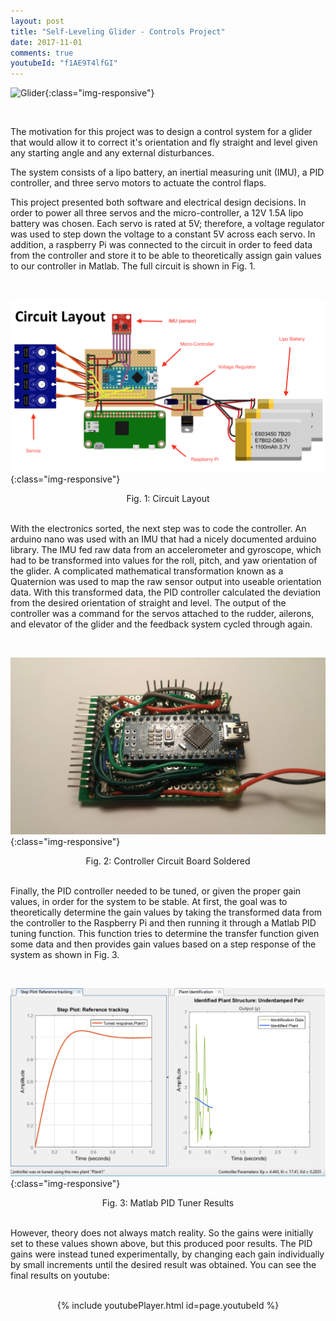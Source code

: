 ```yaml
---
layout: post
title: "Self-Leveling Glider - Controls Project"
date: 2017-11-01
comments: true
youtubeId: "f1AE9T4lfGI"
---
```


<!-- Glider image will go here -->
![Glider](/images/glider.png){:class="img-responsive"}

<br>

The motivation for this project was to design a control system for a glider that would allow it to correct it's orientation and fly straight and level given any starting angle and any external disturbances.

The system consists of a lipo battery, an inertial measuring unit (IMU), a PID controller, and three servo motors to actuate the control flaps.

This project presented both software and electrical design decisions. In order to power all three servos and the micro-controller, a 12V 1.5A lipo battery was chosen. Each servo is rated at 5V; therefore, a voltage regulator was used to step down the voltage to a constant 5V across each servo. In addition, a raspberry Pi was connected to the circuit in order to feed data from the controller and store it to be able to theoretically assign gain values to our controller in Matlab. The full circuit is shown in Fig. 1.

<br>

<!-- Circuit image will go here -->
![Circuit](/images/Glidercircuit.png){:class="img-responsive"}
<center>Fig. 1: Circuit Layout</center>

<br>

With the electronics sorted, the next step was to code the controller. An arduino nano was used with an IMU that had a nicely documented arduino library. The IMU fed raw data from an accelerometer and gyroscope, which had to be transformed into values for the roll, pitch, and yaw orientation of the glider. A complicated mathematical transformation known as a Quaternion was used to map the raw sensor output into useable orientation data. With this transformed data, the PID controller calculated the deviation from the desired orientation of straight and level. The output of the controller was a command for the servos attached to the rudder, ailerons, and elevator of the glider and the feedback system cycled through again.

<br>

<!-- Real Circuit image will go here -->
![Circuit](/images/circuit.jpg){:class="img-responsive"}
<center>Fig. 2: Controller Circuit Board Soldered</center>

<br>

Finally, the PID controller needed to be tuned, or given the proper gain values, in order for the system to be stable. At first, the goal was to theoretically determine the gain values by taking the transformed data from the controller to the Raspberry Pi and then running it through a Matlab PID tuning function. This function tries to determine the transfer function given some data and then provides gain values based on a step response of the system as shown in Fig. 3.

<br>

<!-- Matlab image will go here -->
![Matlab](/images/matlab.png){:class="img-responsive"}
<center>Fig. 3: Matlab PID Tuner Results</center>

<br>

However, theory does not always match reality. So the gains were initially set to these values shown above, but this produced poor results. The PID gains were instead tuned experimentally, by changing each gain individually by small increments until the desired result was obtained. You can see the final results on youtube:

<br>
<center>{% include youtubePlayer.html id=page.youtubeId %}</center>
<br>